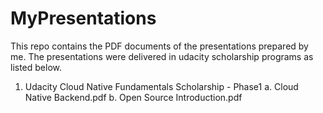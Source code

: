 # MyPresentations
This repo contains the PDF documents of the presentations prepared by me. 
The presentations were delivered in udacity scholarship programs as listed below.
1. Udacity Cloud Native Fundamentals Scholarship - Phase1
    a. Cloud Native Backend.pdf
    b. Open Source Introduction.pdf
